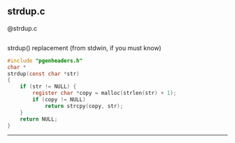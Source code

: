 strdup.c
-----------


@strdup.c
```c
```

strdup() replacement (from stdwin, if you must know)

```c
#include "pgenheaders.h"
char *
strdup(const char *str)
{
	if (str != NULL) {
		register char *copy = malloc(strlen(str) + 1);
		if (copy != NULL)
			return strcpy(copy, str);
	}
	return NULL;
}
```
___